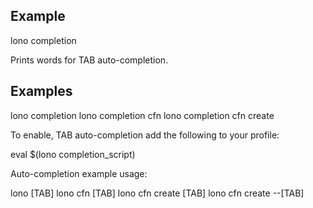 ## Example

  lono completion

Prints words for TAB auto-completion.

## Examples

  lono completion
  lono completion cfn
  lono completion cfn create

To enable, TAB auto-completion add the following to your profile:

  eval $(lono completion_script)

Auto-completion example usage:

  lono [TAB]
  lono cfn [TAB]
  lono cfn create [TAB]
  lono cfn create --[TAB]
